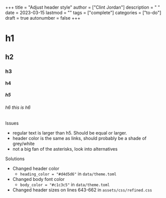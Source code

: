 +++
title = "Adjust header style"
author = ["Clint Jordan"]
description = " "
date = 2023-03-15
lastmod = ""
tags = ["complete"]
categories = ["to-do"]
draft = true
autonumber = false
+++


# h1
## h2
### h3
#### h4
##### h5
###### h6 this is h6

Issues
* regular text is larger than h5. Should be equal or larger.
* header color is the same as links, should probably be a shade of grey/white
* not a big fan of the asterisks, look into alternatives


Solutions
* Changed header color
    * `heading_color = "#d4d5d6"` in `data/theme.toml`
* Changed body font color
    * `body_color = "#c1c3c5"` in `data/theme.toml`
* Changed header sizes on lines 643-662 in `assets/css/refined.css`

